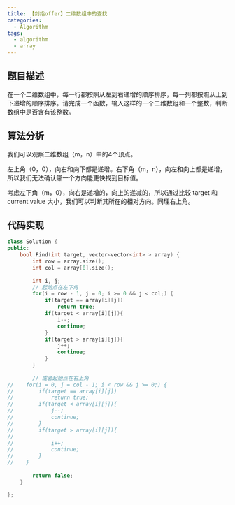```yaml
---
title: 【剑指offer】二维数组中的查找
categories:
  - Algorithm
tags:
  - algorithm
  - array
---
```


## 题目描述

在一个二维数组中，每一行都按照从左到右递增的顺序排序，每一列都按照从上到下递增的顺序排序。请完成一个函数，输入这样的一个二维数组和一个整数，判断数组中是否含有该整数。



## 算法分析

我们可以观察二维数组（m，n）中的4个顶点。

左上角（0，0），向右和向下都是递增。右下角（m，n），向左和向上都是递增，所以我们无法确认哪一个方向能更快找到目标值。

考虑左下角（m，0），向右是递增的，向上的递减的，所以通过比较 target 和 current value 大小，我们可以判断其所在的相对方向。同理右上角。



## 代码实现

~~~cpp
class Solution {
public:
    bool Find(int target, vector<vector<int> > array) {
        int row = array.size();
        int col = array[0].size();
        
        int i, j;
        // 起始点在左下角
        for(i = row - 1, j = 0; i >= 0 && j < col;) {
            if(target == array[i][j])
                return true;
            if(target < array[i][j]){
                i--;
                continue;
            }
            if(target > array[i][j]){
                j++;
                continue;
            }
        }
        
        // 或者起始点在右上角
//    for(i = 0, j = col - 1; i < row && j >= 0;) {
//        if(target == array[i][j])
//            return true;
//        if(target < array[i][j]){
//            j--;
//            continue;
//        }
//        if(target > array[i][j]){
//
//            i++;
//            continue;
//        }
//    }
        
        return false;
    }

};
~~~

